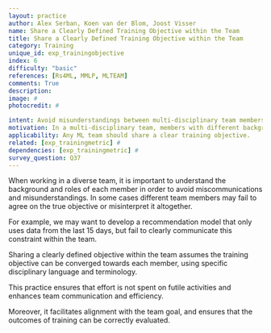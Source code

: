 ```yaml
---
layout: practice
author: Alex Serban, Koen van der Blom, Joost Visser
name: Share a Clearly Defined Training Objective within the Team
title: Share a Clearly Defined Training Objective within the Team
category: Training
unique_id: exp_trainingobjective
index: 6
difficulty: "basic"
references: [Rs4ML, MMLP, MLTEAM]
comments: True
description:
image: #
photocredit: #

intent: Avoid misunderstandings between multi-disciplinary team members. #
motivation: In a multi-disciplinary team, members with different backgrounds may misinterpret training objectives. Therefore, it is important to clearly communicate the objectives within the team. #
applicability: Any ML team should share a clear training objective.
related: [exp_trainingmetric] #
dependencies: [exp_trainingmetric] #
survey_question: Q37
---
```


When working in a diverse team, it is important to understand the background and roles of each member in order to avoid miscommunications and misunderstandings.
In some cases different team members may fail to agree on the true objective or misinterpret it altogether.


For example, we may want to develop a recommendation model that only uses data from the last 15 days, but fail to clearly communicate this constraint within the team.


Sharing a clearly defined objective within the team assumes the training objective can be converged towards each member, using specific disciplinary language and terminology.


This practice ensures that effort is not spent on futile activities and enhances team communication and efficiency.

Moreover, it facilitates alignment with the team goal, and ensures that the outcomes of training can be correctly evaluated.
